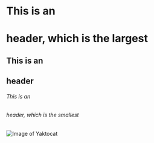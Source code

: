 # This is an <h1> header, which is the largest

## This is an <h2> header

###### This is an <h6> header, which is the smallest
![Image of Yaktocat](https://octodex.github.com/images/yaktocat.png)

